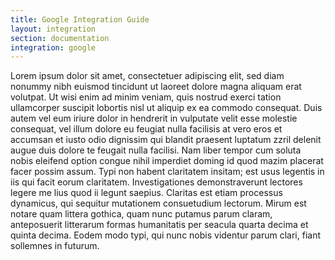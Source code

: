 ```yaml
---
title: Google Integration Guide
layout: integration
section: documentation
integration: google
---
```


Lorem ipsum dolor sit amet, consectetuer adipiscing elit, sed diam
nonummy nibh euismod tincidunt ut laoreet dolore magna aliquam erat
volutpat. Ut wisi enim ad minim veniam, quis nostrud exerci tation
ullamcorper suscipit lobortis nisl ut aliquip ex ea commodo consequat. Duis
autem vel eum iriure dolor in hendrerit in vulputate velit esse molestie
consequat, vel illum dolore eu feugiat nulla facilisis at vero eros et
accumsan et iusto odio dignissim qui blandit praesent luptatum zzril delenit
augue duis dolore te feugait nulla facilisi. Nam liber tempor cum soluta
nobis eleifend option congue nihil imperdiet doming id quod mazim placerat
facer possim assum. Typi non habent claritatem insitam; est usus legentis in
iis qui facit eorum claritatem. Investigationes demonstraverunt lectores
legere me lius quod ii legunt saepius. Claritas est etiam processus
dynamicus, qui sequitur mutationem consuetudium lectorum. Mirum est notare
quam littera gothica, quam nunc putamus parum claram, anteposuerit
litterarum formas humanitatis per seacula quarta decima et quinta decima.
Eodem modo typi, qui nunc nobis videntur parum clari, fiant sollemnes in
futurum.

